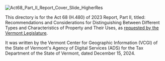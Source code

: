 ![Act68_Part_II_Report_Cover_Slide_HigherRes](https://github.com/user-attachments/assets/ded4f679-6fe5-4367-8823-95fd213417d8)

This directory is for the Act 68 (H.480) of 2023 Report, Part II, titled: Recommendations and Considerations for Distinguishing Between Different Types and Characteristics of Property and Their Uses, as [requested by the Vermont Legislature](https://legislature.vermont.gov/Documents/2024/Docs/ACTS/ACT068/ACT068%20Act%20Summary.pdf).

It was written by the Vermont Center for Geographic Information (VCGI) of the State of Vermont's Agency of Digital Services (ADS) for the Tax Department of the State of Vermont, dated December 15, 2024.
